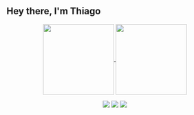 <h2 > Hey there, I'm Thiago </h2>


<p align="center">
  <a href="https://github.com/anuraghazra/github-readme-stats">
    <img     
      align="center"
      height="165"       
      src="https://github-readme-stats.vercel.app/api/top-langs/?username=Thiago-a580&layout=compact&theme=react"
    />
  </a>
  <a href="https://github.com/anuraghazra/github-readme-stats">
    <img
      align="center"
      height="165"
      src="https://github-readme-stats.vercel.app/api?username=Thiago-a580&theme=react&show_icons=true"
    />
  </a>
</p>
<div align="center">
  <img
src="https://img.shields.io/badge/JavaScript-323330?style=for-the-badge&logo=javascript&logoColor=F7DF1E"
       />
  <img
src="https://img.shields.io/badge/React-20232A?style=for-the-badge&logo=react&logoColor=61DAFB"
       />
  <img
src="https://img.shields.io/badge/Redux-593D88?style=for-the-badge&logo=redux&logoColor=white"
      />
  </div>


<!--
**JPGaeta/JPGaeta** is a ✨ _special_ ✨ repository because its `README.md` (this file) appears on your GitHub profile.

Here are some ideas to get you started:

- 🔭 I’m currently working on ...
- 🌱 I’m currently learning ...
- 👯 I’m looking to collaborate on ...
- 🤔 I’m looking for help with ...
- 💬 Ask me about ...
- 📫 How to reach me: ...
- 😄 Pronouns: ...
- ⚡ Fun fact: ...
-->
